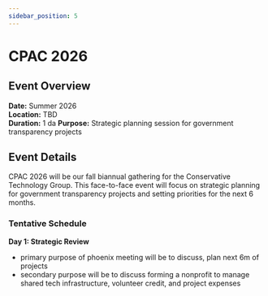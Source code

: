 ```yaml
---
sidebar_position: 5
---
```


# CPAC 2026

## Event Overview

**Date:** Summer 2026  
**Location:** TBD  
**Duration:** 1 da 
**Purpose:** Strategic planning session for government transparency projects  

## Event Details

CPAC 2026 will be our fall biannual gathering for the Conservative Technology Group. This face-to-face event will focus on strategic planning for government transparency projects and setting priorities for the next 6 months.

### Tentative Schedule

**Day 1: Strategic Review**
- primary purpose of phoenix meeting will be to discuss, plan next 6m of projects 
- secondary purpose will be to discuss forming a nonprofit to manage shared tech infrastructure, volunteer credit, and project expenses